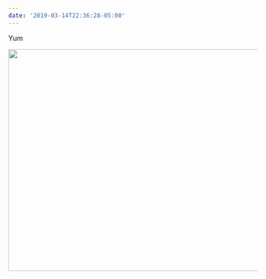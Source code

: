 ```yaml
---
date: '2019-03-14T22:36:28-05:00'
---
```

Yum

<img src="uploads/2019/ee8b63d5de.jpg" width="600" height="449" alt="" />
